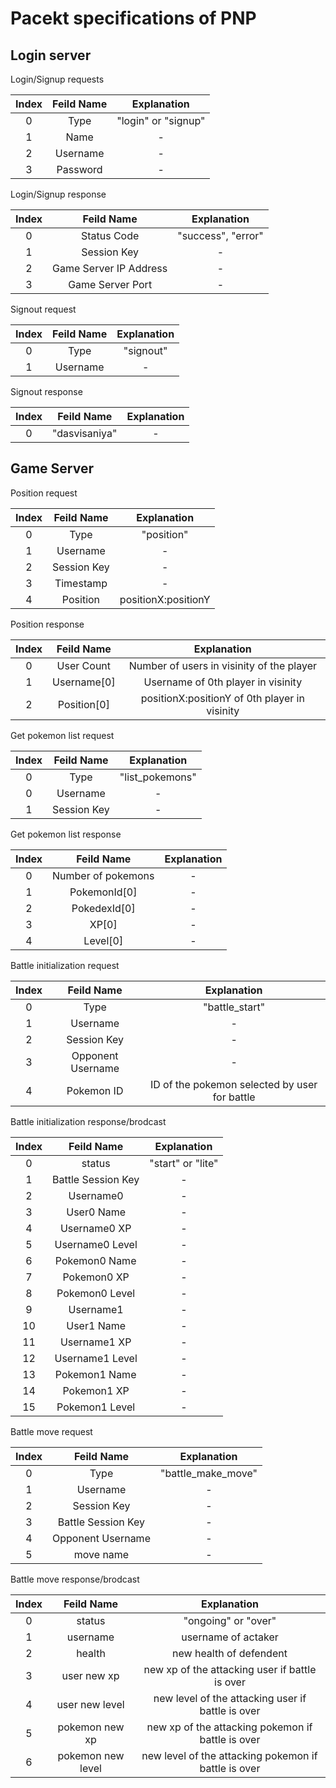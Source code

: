 # Pacekt specifications of PNP

## Login server

Login/Signup requests

Index | Feild Name |     Explanation
:---: | :--------: | :-----------------:
  0   |    Type    | "login" or "signup"
  1   |    Name    |          -
  2   |  Username  |          -
  3   |  Password  |          -

Login/Signup response

Index |       Feild Name       |    Explanation
:---: | :--------------------: | :----------------:
  0   |      Status Code       | "success", "error"
  1   |      Session Key       |         -
  2   | Game Server IP Address |         -
  3   |    Game Server Port    |         -

Signout request

Index | Feild Name | Explanation
:---: | :--------: | :---------:
  0   |    Type    |  "signout"
  1   |  Username  |      -

Signout response

Index |  Feild Name   | Explanation
:---: | :-----------: | :---------:
  0   | "dasvisaniya" |      -

## Game Server

Position request

Index | Feild Name  |     Explanation
:---: | :---------: | :-----------------:
  0   |    Type     |     "position"
  1   |  Username   |          -
  2   | Session Key |          -
  3   |  Timestamp  |          -
  4   |  Position   | positionX:positionY

Position response

Index | Feild Name  |                  Explanation
:---: | :---------: | :-------------------------------------------:
  0   | User Count  |   Number of users in visinity of the player
  1   | Username[0] |      Username of 0th player in visinity
  2   | Position[0] | positionX:positionY of 0th player in visinity

Get pokemon list request

Index | Feild Name  |   Explanation
:---: | :---------: | :-------------:
  0   |    Type     | "list_pokemons"
  0   |  Username   |        -
  1   | Session Key |        -

Get pokemon list response

Index |     Feild Name     | Explanation
:---: | :----------------: | :---------:
  0   | Number of pokemons |      -
  1   |    PokemonId[0]    |      -
  2   |    PokedexId[0]    |      -
  3   |       XP[0]        |      -
  4   |      Level[0]      |      -

Battle initialization request

Index |    Feild Name     |                  Explanation
:---: | :---------------: | :-------------------------------------------:
  0   |       Type        |                "battle_start"
  1   |     Username      |                       -
  2   |    Session Key    |                       -
  3   | Opponent Username |                       -
  4   |    Pokemon ID     | ID of the pokemon selected by user for battle

Battle initialization response/brodcast

Index |     Feild Name     |    Explanation
:---: | :----------------: | :---------------:
  0   |       status       | "start" or "lite"
  1   | Battle Session Key |         -
  2   |     Username0      |         -
  3   |     User0 Name     |         -
  4   |    Username0 XP    |         -
  5   |  Username0 Level   |         -
  6   |   Pokemon0 Name    |         -
  7   |    Pokemon0 XP     |         -
  8   |   Pokemon0 Level   |         -
  9   |     Username1      |         -
 10   |     User1 Name     |         -
 11   |    Username1 XP    |         -
 12   |  Username1 Level   |         -
 13   |   Pokemon1 Name    |         -
 14   |    Pokemon1 XP     |         -
 15   |   Pokemon1 Level   |         -

Battle move request

Index |     Feild Name     |    Explanation
:---: | :----------------: | :----------------:
  0   |        Type        | "battle_make_move"
  1   |      Username      |         -
  2   |    Session Key     |         -
  3   | Battle Session Key |         -
  4   | Opponent Username  |         -
  5   |     move name      |         -

Battle move response/brodcast

Index |    Feild Name     |                     Explanation
:---: | :---------------: | :--------------------------------------------------:
  0   |      status       |                 "ongoing" or "over"
  1   |     username      |                 username of actaker
  2   |      health       |               new health of defendent
  3   |    user new xp    |    new xp of the attacking user if battle is over
  4   |  user new level   |  new level of the attacking user if battle is over
  5   |  pokemon new xp   |  new xp of the attacking pokemon if battle is over
  6   | pokemon new level | new level of the attacking pokemon if battle is over
